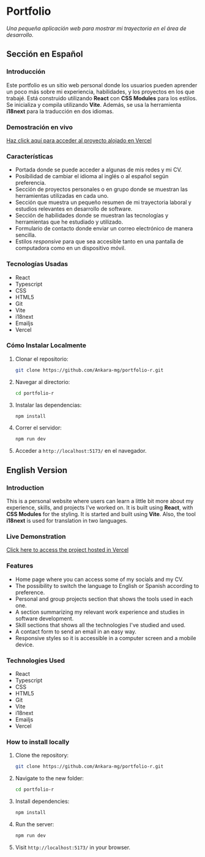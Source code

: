 # Portfolio
_Una pequeña aplicación web para mostrar mi trayectoria en el área de desarrollo._

## Sección en Español

### Introducción
Este portfolio es un sitio web personal donde los usuarios pueden aprender un poco más sobre mi experiencia, habilidades, y los proyectos en los que trabajé. Está construido utilizando **React** con **CSS Modules** para los estilos. Se inicializa y compila utilizando **Vite**. Además, se usa la herramienta **i18next** para la traducción en dos idiomas.

### Demostración en vivo
[Haz click aquí para acceder al proyecto alojado en Vercel](https://solromanportfolio.vercel.app/)

### Características
- Portada donde se puede acceder a algunas de mis redes y mi CV.
- Posibilidad de cambiar el idioma al inglés o al español según preferencia.
- Sección de proyectos personales o en grupo donde se muestran las herramientas utilizadas en cada uno.
- Sección que muestra un pequeño resumen de mi trayectoria laboral y estudios relevantes en desarrollo de software.
- Sección de habilidades donde se muestran las tecnologías y herramientas que he estudiado y utilizado.
- Formulario de contacto donde enviar un correo electrónico de manera sencilla.
- Estilos *responsive* para que sea accesible tanto en una pantalla de computadora como en un dispositivo móvil.

### Tecnologías Usadas
- React
- Typescript
- CSS
- HTML5
- Git
- Vite
- i18next
- Emailjs
- Vercel

### Cómo Instalar Localmente
1. Clonar el repositorio: 
   ```bash
   git clone https://github.com/Ankara-mg/portfolio-r.git
   ```
2. Navegar al directorio:
   ```bash
   cd portfolio-r
   ```
3. Instalar las dependencias:
   ```bash
   npm install
   ```
4. Correr el servidor:
   ```bash
   npm run dev
   ```
5. Acceder a `http://localhost:5173/` en el navegador.

## English Version

### Introduction
This is a personal website where users can learn a little bit more about my experience, skills, and projects I've worked on. It is built using **React**, with **CSS Modules** for the styling. It is started and built using **Vite**. Also, the tool **i18next** is used for translation in two languages.

### Live Demonstration
[Click here to access the project hosted in Vercel](https://solromanportfolio.vercel.app/)

### Features
- Home page where you can access some of my socials and my CV.
- The possibility to switch the language to English or Spanish according to preference.
- Personal and group projects section that shows the tools used in each one.
- A section summarizing my relevant work experience and studies in software development.
- Skill sections that shows all the technologies I've studied and used.
- A contact form to send an email in an easy way.
- Responsive styles so it is accessible in a computer screen and a mobile device.

### Technologies Used
- React
- Typescript
- CSS
- HTML5
- Git
- Vite
- i18next
- Emailjs
- Vercel

### How to install locally
1. Clone the repository: 
   ```bash
   git clone https://github.com/Ankara-mg/portfolio-r.git
   ```
2. Navigate to the new folder:
   ```bash
   cd portfolio-r
   ```
3. Install dependencies:
   ```bash
   npm install
   ```
4. Run the server:
   ```bash
   npm run dev
   ```
5. Visit `http://localhost:5173/` in your browser.
